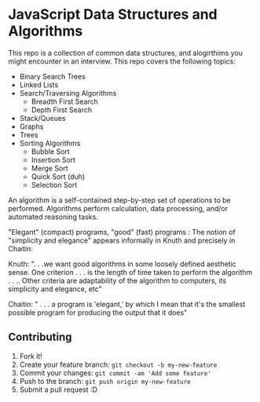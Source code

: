 # JavaScript Data Structures and Algorithms

This repo is a collection of common data structures, and alogirthims you might encounter in an interview. This repo covers the following topics:

* Binary Search Trees
* Linked Lists
* Search/Traversing Algorithms
  * Breadth First Search
  * Depth First Search
* Stack/Queues
* Graphs
* Trees
* Sorting Algorithms
  * Bubble Sort
  * Insertion Sort
  * Merge Sort
  * Quick Sort (duh)
  * Selection Sort

An algorithm is a self-contained step-by-step set of operations to be performed. Algorithms perform calculation, data processing, and/or automated reasoning tasks.

"Elegant" (compact) programs, "good" (fast) programs : The notion of "simplicity and elegance" appears informally in Knuth and precisely in Chaitin:

Knuth: ". . .we want good algorithms in some loosely defined aesthetic sense. One criterion . . . is the length of time taken to perform the algorithm . . .. Other criteria are adaptability of the algorithm to computers, its simplicity and elegance, etc"

Chaitin: " . . . a program is 'elegant,' by which I mean that it's the smallest possible program for producing the output that it does"

## Contributing
1. Fork it!
2. Create your feature branch: ```git checkout -b my-new-feature```
3. Commit your changes: ```git commit -am 'Add some feature'```
4. Push to the branch: ````git push origin my-new-feature````
5. Submit a pull request :D